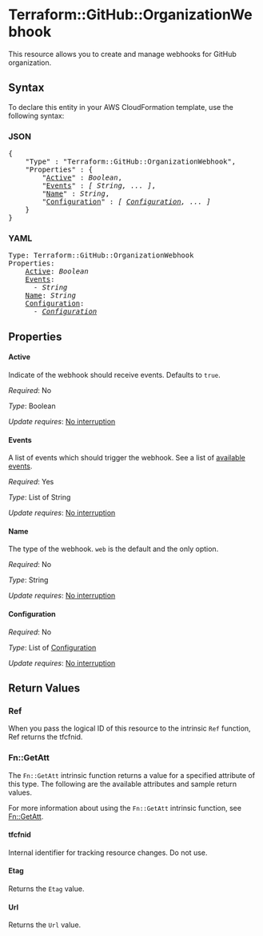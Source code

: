 # Terraform::GitHub::OrganizationWebhook

This resource allows you to create and manage webhooks for GitHub organization.

## Syntax

To declare this entity in your AWS CloudFormation template, use the following syntax:

### JSON

<pre>
{
    "Type" : "Terraform::GitHub::OrganizationWebhook",
    "Properties" : {
        "<a href="#active" title="Active">Active</a>" : <i>Boolean</i>,
        "<a href="#events" title="Events">Events</a>" : <i>[ String, ... ]</i>,
        "<a href="#name" title="Name">Name</a>" : <i>String</i>,
        "<a href="#configuration" title="Configuration">Configuration</a>" : <i>[ <a href="configuration.md">Configuration</a>, ... ]</i>
    }
}
</pre>

### YAML

<pre>
Type: Terraform::GitHub::OrganizationWebhook
Properties:
    <a href="#active" title="Active">Active</a>: <i>Boolean</i>
    <a href="#events" title="Events">Events</a>: <i>
      - String</i>
    <a href="#name" title="Name">Name</a>: <i>String</i>
    <a href="#configuration" title="Configuration">Configuration</a>: <i>
      - <a href="configuration.md">Configuration</a></i>
</pre>

## Properties

#### Active

Indicate of the webhook should receive events. Defaults to `true`.

_Required_: No

_Type_: Boolean

_Update requires_: [No interruption](https://docs.aws.amazon.com/AWSCloudFormation/latest/UserGuide/using-cfn-updating-stacks-update-behaviors.html#update-no-interrupt)

#### Events

A list of events which should trigger the webhook. See a list of [available events](https://developer.github.com/v3/activity/events/types/).

_Required_: Yes

_Type_: List of String

_Update requires_: [No interruption](https://docs.aws.amazon.com/AWSCloudFormation/latest/UserGuide/using-cfn-updating-stacks-update-behaviors.html#update-no-interrupt)

#### Name

The type of the webhook. `web` is the default and the only option.

_Required_: No

_Type_: String

_Update requires_: [No interruption](https://docs.aws.amazon.com/AWSCloudFormation/latest/UserGuide/using-cfn-updating-stacks-update-behaviors.html#update-no-interrupt)

#### Configuration

_Required_: No

_Type_: List of <a href="configuration.md">Configuration</a>

_Update requires_: [No interruption](https://docs.aws.amazon.com/AWSCloudFormation/latest/UserGuide/using-cfn-updating-stacks-update-behaviors.html#update-no-interrupt)

## Return Values

### Ref

When you pass the logical ID of this resource to the intrinsic `Ref` function, Ref returns the tfcfnid.

### Fn::GetAtt

The `Fn::GetAtt` intrinsic function returns a value for a specified attribute of this type. The following are the available attributes and sample return values.

For more information about using the `Fn::GetAtt` intrinsic function, see [Fn::GetAtt](https://docs.aws.amazon.com/AWSCloudFormation/latest/UserGuide/intrinsic-function-reference-getatt.html).

#### tfcfnid

Internal identifier for tracking resource changes. Do not use.

#### Etag

Returns the <code>Etag</code> value.

#### Url

Returns the <code>Url</code> value.

